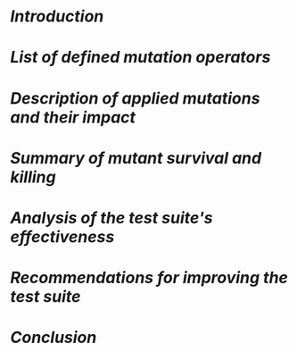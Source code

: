 # ***Introduction***
# ***List of defined mutation operators***
# ***Description of applied mutations and their impact***
# ***Summary of mutant survival and killing***
# ***Analysis of the test suite's effectiveness***
# ***Recommendations for improving the test suite***
# ***Conclusion***

